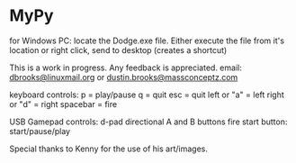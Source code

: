 # MyPy
for Windows PC: locate the Dodge.exe file. Either execute the file from it's location or right click, send to desktop (creates a shortcut)

This is a work in progress. Any feedback is appreciated.
email: dbrooks@linuxmail.org or dustin.brooks@massconceptz.com

keyboard controls:
p = play/pause
q = quit
esc = quit
left or "a" = left
right or "d" = right
spacebar = fire

USB Gamepad controls:
d-pad directional
A and B buttons fire
start button: start/pause/play

Special thanks to Kenny for the use of his art/images.
